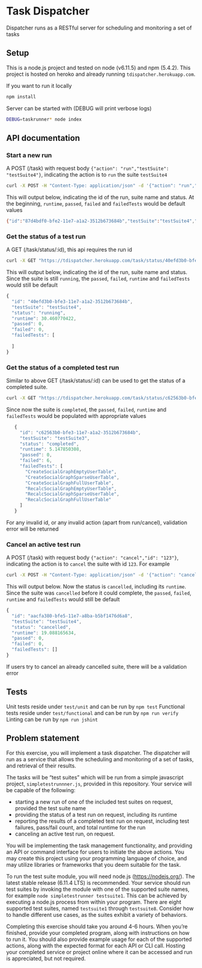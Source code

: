 # Task Dispatcher
Dispatcher runs as a RESTful server for scheduling and monitoring a set of tasks 

## Setup
This is a node.js project and tested on node (v6.11.5) and npm (5.4.2). This project is hosted on heroko and already running `tdispatcher.herokuapp.com`. 

If you want to run it locally

```bash
npm install
```

Server can be started with (DEBUG will print verbose logs)
```bash
DEBUG=taskrunner* node index
```


## API documentation

### Start a new run

A POST (/task) with request body `{"action": "run","testSuite": "testSuite4"}`, indicating the action is to `run` the suite `testSuite4` 

```bash
curl -X POST -H "Content-Type: application/json" -d '{"action": "run","testSuite": "testSuite4"}' "https://tdispatcher.herokuapp.com/task"
```

This will output below, indicating the id of the run, suite name and status. At the beginning, `runtime`, `passed`, `failed` and `failedTests` would be default values

```bash
{"id":"87d4bdf0-bfe2-11e7-a1a2-3512b673684b","testSuite":"testSuite4","status":"running","runtime":"0","passed":0,"failed":0,"failedTests":[]}
```

### Get the status of a test run

A GET (/task/status/:id), this api requires the run id

```bash
curl -X GET "https://tdispatcher.herokuapp.com/task/status/40efd3b0-bfe3-11e7-a1a2-3512b673684b"
```

This will output below, indicating the id of the run, suite name and status. Since the suite is still `running`, the `passed`, `failed`, `runtime` and `failedTests` would still be default 

```javascript
{
  "id": "40efd3b0-bfe3-11e7-a1a2-3512b673684b",
  "testSuite": "testSuite4",
  "status": "running",
  "runtime": 30.460770422,
  "passed": 0,
  "failed": 0,
  "failedTests": [
    
  ]
}
```
### Get the status of a completed test run

Similar to above GET (/task/status/:id) can be used to get the status of a completed suite. 

```bash
curl -X GET "https://tdispatcher.herokuapp.com/task/status/c62563b0-bfe3-11e7-a1a2-3512b673684b"
```

Since now the suite is `completed`, the `passed`, `failed`, `runtime` and `failedTests` would be populated with appropriate values

```javascript
   {
     "id": "c62563b0-bfe3-11e7-a1a2-3512b673684b",
     "testSuite": "testSuite3",
     "status": "completed",
     "runtime": 5.147850308,
     "passed": 0,
     "failed": 6,
     "failedTests": [
       "CreateSocialGraphEmptyUserTable",
       "CreateSocialGraphSparseUserTable",
       "CreateSocialGraphFullUserTable",
       "RecalcSocialGraphEmptyUserTable",
       "RecalcSocialGraphSparseUserTable",
       "RecalcSocialGraphFullUserTable"
     ]
   }
```
For any invalid id, or any invalid action (apart from run/cancel), validation error will be returned
    
### Cancel an active test run
A POST (/task) with request body `{"action": "cancel","id": "123"}`, indicating the action is to `cancel` the suite with id `123`. For example

```bash
curl -X POST -H "Content-Type: application/json" -d '{"action": "cancel","id": "aacfa380-bfe5-11e7-a8ba-b5bf1476d6a8"}' "https://tdispatcher.herokuapp.com/task"
```
This will output below. Now the status is `cancelled`, including its `runtime`. Since the suite was `cancelled` before it could complete, the `passed`, `failed`, `runtime` and `failedTests` would still be default 

```javascript
{
  "id": "aacfa380-bfe5-11e7-a8ba-b5bf1476d6a8",
  "testSuite": "testSuite4",
  "status": "cancelled",
  "runtime": 19.088165634,
  "passed": 0,
  "failed": 0,
  "failedTests": []
}
```
If users try to cancel an already cancelled suite, there will be a validation error

## Tests
  Unit tests reside under `test/unit` and can be run by `npm test`
  Functional tests reside under `test/functional` and can be run by `npm run verify`
  Linting can be run by `npm run jshint`  

## Problem statement
For this exercise, you will implement a task dispatcher. The dispatcher will run as a service that allows the scheduling and monitoring of a set of tasks, and retrieval of their results.

The tasks will be “test suites” which will be run from a simple javascript project, `simpletestrunnner.js`, provided in this repository. Your service will be capable of the following:

* starting a new run of one of the included test suites on request, provided the test suite name
* providing the status of a test run on request, including its runtime
* reporting the results of a completed test run on request, including test failures, pass/fail count, and total runtime for the run
* canceling an active test run, on request.

You will be implementing the task management functionality, and providing an API or command interface for users to initiate the above actions. You may create this project using your programming language of choice, and may utilize libraries or frameworks that you deem suitable for the task.

To run the test suite module, you will need node.js (https://nodejs.org/). The latest stable release (6.11.4 LTS) is recommended. Your service should run test suites by invoking the module with one of the supported suite names, for example `node simpletestrunner testsuite1`. This can be achieved by executing a node.js process from within your program. There are eight supported test suites, named `testsuite1` through `testsuite8`. Consider how to handle different use cases, as the suites exhibit a variety of behaviors.

Completing this exercise should take you around 4-6 hours. When you’re finished, provide your completed program, along with instructions on how to run it. You should also provide example usage for each of the supported actions, along with the expected format for each API or CLI call. Hosting your completed service or project online where it can be accessed and run is appreciated, but not required.
